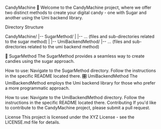 CandyMachine 🍬
Welcome to the CandyMachine project, where we offer two distinct methods to create your digital candy - one with Sugar and another using the Umi backend library.

Directory Structure

CandyMachine/
|-- SugarMethod/
|   |-- ... (files and sub-directories related to the sugar method)
|
|-- UmiBackendMethod/
    |-- ... (files and sub-directories related to the umi backend method)

🍭 SugarMethod
The SugarMethod provides a seamless way to create candies using the sugar approach.

How to use:
Navigate to the SugarMethod directory.
Follow the instructions in the specific README located there.
🎛 UmiBackendMethod
The UmiBackendMethod employs the Umi backend library for those who prefer a more programmatic approach.

How to use:
Navigate to the UmiBackendMethod directory.
Follow the instructions in the specific README located there.
Contributing
If you'd like to contribute to the CandyMachine project, please submit a pull request.

License
This project is licensed under the XYZ License - see the LICENSE.md file for details.

